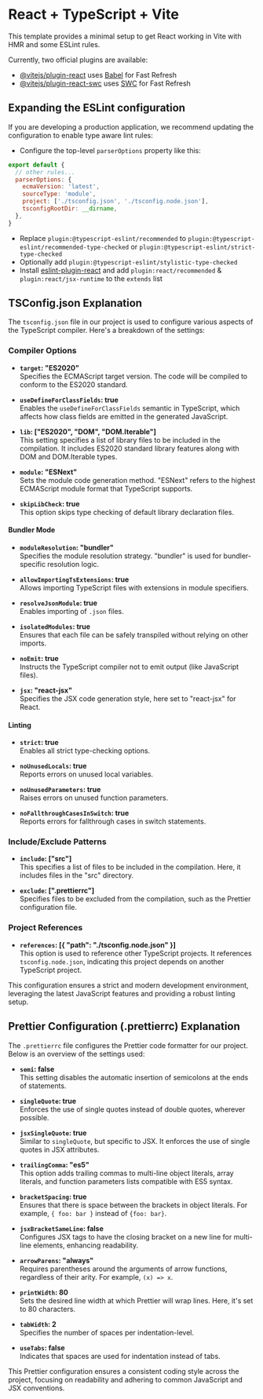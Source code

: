 # React + TypeScript + Vite

This template provides a minimal setup to get React working in Vite with HMR and some ESLint rules.

Currently, two official plugins are available:

- [@vitejs/plugin-react](https://github.com/vitejs/vite-plugin-react/blob/main/packages/plugin-react/README.md) uses [Babel](https://babeljs.io/) for Fast Refresh
- [@vitejs/plugin-react-swc](https://github.com/vitejs/vite-plugin-react-swc) uses [SWC](https://swc.rs/) for Fast Refresh

## Expanding the ESLint configuration

If you are developing a production application, we recommend updating the configuration to enable type aware lint rules:

- Configure the top-level `parserOptions` property like this:

```js
export default {
  // other rules...
  parserOptions: {
    ecmaVersion: 'latest',
    sourceType: 'module',
    project: ['./tsconfig.json', './tsconfig.node.json'],
    tsconfigRootDir: __dirname,
  },
}
```

- Replace `plugin:@typescript-eslint/recommended` to `plugin:@typescript-eslint/recommended-type-checked` or `plugin:@typescript-eslint/strict-type-checked`
- Optionally add `plugin:@typescript-eslint/stylistic-type-checked`
- Install [eslint-plugin-react](https://github.com/jsx-eslint/eslint-plugin-react) and add `plugin:react/recommended` & `plugin:react/jsx-runtime` to the `extends` list

## TSConfig.json Explanation

The `tsconfig.json` file in our project is used to configure various aspects of the TypeScript compiler. Here's a breakdown of the settings:

### Compiler Options

- **`target`: "ES2020"**  
  Specifies the ECMAScript target version. The code will be compiled to conform to the ES2020 standard.

- **`useDefineForClassFields`: true**  
  Enables the `useDefineForClassFields` semantic in TypeScript, which affects how class fields are emitted in the generated JavaScript.

- **`lib`: ["ES2020", "DOM", "DOM.Iterable"]**  
  This setting specifies a list of library files to be included in the compilation. It includes ES2020 standard library features along with DOM and DOM.Iterable types.

- **`module`: "ESNext"**  
  Sets the module code generation method. "ESNext" refers to the highest ECMAScript module format that TypeScript supports.

- **`skipLibCheck`: true**  
  This option skips type checking of default library declaration files.

#### Bundler Mode

- **`moduleResolution`: "bundler"**  
  Specifies the module resolution strategy. "bundler" is used for bundler-specific resolution logic.

- **`allowImportingTsExtensions`: true**  
  Allows importing TypeScript files with extensions in module specifiers.

- **`resolveJsonModule`: true**  
  Enables importing of `.json` files.

- **`isolatedModules`: true**  
  Ensures that each file can be safely transpiled without relying on other imports.

- **`noEmit`: true**  
  Instructs the TypeScript compiler not to emit output (like JavaScript files).

- **`jsx`: "react-jsx"**  
  Specifies the JSX code generation style, here set to "react-jsx" for React.

#### Linting

- **`strict`: true**  
  Enables all strict type-checking options.

- **`noUnusedLocals`: true**  
  Reports errors on unused local variables.

- **`noUnusedParameters`: true**  
  Raises errors on unused function parameters.

- **`noFallthroughCasesInSwitch`: true**  
  Reports errors for fallthrough cases in switch statements.

### Include/Exclude Patterns

- **`include`: ["src"]**  
  This specifies a list of files to be included in the compilation. Here, it includes files in the "src" directory.

- **`exclude`: [".prettierrc"]**  
  Specifies files to be excluded from the compilation, such as the Prettier configuration file.

### Project References

- **`references`: [{ "path": "./tsconfig.node.json" }]**  
  This option is used to reference other TypeScript projects. It references `tsconfig.node.json`, indicating this project depends on another TypeScript project.

This configuration ensures a strict and modern development environment, leveraging the latest JavaScript features and providing a robust linting setup.

## Prettier Configuration (.prettierrc) Explanation

The `.prettierrc` file configures the Prettier code formatter for our project. Below is an overview of the settings used:

- **`semi`: false**  
  This setting disables the automatic insertion of semicolons at the ends of statements.

- **`singleQuote`: true**  
  Enforces the use of single quotes instead of double quotes, wherever possible.

- **`jsxSingleQuote`: true**  
  Similar to `singleQuote`, but specific to JSX. It enforces the use of single quotes in JSX attributes.

- **`trailingComma`: "es5"**  
  This option adds trailing commas to multi-line object literals, array literals, and function parameters lists compatible with ES5 syntax.

- **`bracketSpacing`: true**  
  Ensures that there is space between the brackets in object literals. For example, `{ foo: bar }` instead of `{foo: bar}`.

- **`jsxBracketSameLine`: false**  
  Configures JSX tags to have the closing bracket on a new line for multi-line elements, enhancing readability.

- **`arrowParens`: "always"**  
  Requires parentheses around the arguments of arrow functions, regardless of their arity. For example, `(x) => x`.

- **`printWidth`: 80**  
  Sets the desired line width at which Prettier will wrap lines. Here, it's set to 80 characters.

- **`tabWidth`: 2**  
  Specifies the number of spaces per indentation-level.

- **`useTabs`: false**  
  Indicates that spaces are used for indentation instead of tabs.

This Prettier configuration ensures a consistent coding style across the project, focusing on readability and adhering to common JavaScript and JSX conventions.
